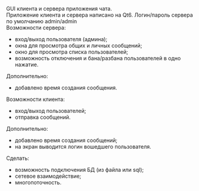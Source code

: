 GUI клиента и сервера приложения чата.  
Приложение клиента и сервера написано на Qt6. Логин/пароль сервера по умолчанию admin/admin  
Возможности сервера:
- вход/выход пользователя (админа);
- окна для просмотра общих и личных сообщений;
- окно для просмотра списка пользователей;
- возможность отключения и бана/разбана пользователей в одно нажатие. 
 
Дополнительно:
- добавлено время создания сообщения.  

Возможности клиента:
- вход/выход пользователей;
- отправка сообщений.  

Дополнительно:
- добавлено время создания сообщений;
- на экран выводится логин вошедшего пользователя.  

Сделать:
- возможность подключения БД (из файла или sql);
- сетевое взаимодействие;
- многопоточность.  

